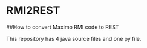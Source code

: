 # RMI2REST
##How to convert Maximo RMI code to REST

This repository has 4 java source files and one py file. 

